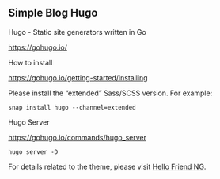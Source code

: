 ## Simple Blog Hugo

Hugo - Static site generators written in Go

https://gohugo.io/


How to install

https://gohugo.io/getting-started/installing


Please install the “extended” Sass/SCSS version. For example:

```snap install hugo --channel=extended```

Hugo Server

https://gohugo.io/commands/hugo_server

```hugo server -D```


For details related to the theme, please visit [Hello Friend NG](https://github.com/rhazdon/hugo-theme-hello-friend-ng).
